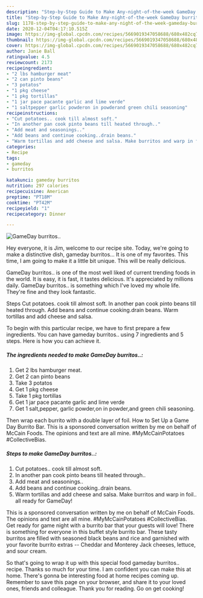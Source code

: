 ```yaml
---
description: "Step-by-Step Guide to Make Any-night-of-the-week GameDay burritos.."
title: "Step-by-Step Guide to Make Any-night-of-the-week GameDay burritos.."
slug: 1178-step-by-step-guide-to-make-any-night-of-the-week-gameday-burritos
date: 2020-12-04T04:17:10.515Z
image: https://img-global.cpcdn.com/recipes/5669019347058688/680x482cq70/gameday-burritos-recipe-main-photo.jpg
thumbnail: https://img-global.cpcdn.com/recipes/5669019347058688/680x482cq70/gameday-burritos-recipe-main-photo.jpg
cover: https://img-global.cpcdn.com/recipes/5669019347058688/680x482cq70/gameday-burritos-recipe-main-photo.jpg
author: Janie Ball
ratingvalue: 4.5
reviewcount: 2173
recipeingredient:
- "2 lbs hamburger meat"
- "2 can pinto beans"
- "3 potatos"
- "1 pkg cheese"
- "1 pkg tortillas"
- "1 jar pace pacante garlic and lime verde"
- "1 saltpepper garlic powderon in powderand green chili seasoning"
recipeinstructions:
- "Cut potatoes.. cook till almost soft."
- "In another pan cook pinto beans till heated through.."
- "Add meat and seasonings.."
- "Add beans and continue cooking..drain beans."
- "Warm tortillas and add cheese and salsa. Make burritos and warp in foil.. all ready for GameDay!"
categories:
- Recipe
tags:
- gameday
- burritos

katakunci: gameday burritos 
nutrition: 297 calories
recipecuisine: American
preptime: "PT18M"
cooktime: "PT42M"
recipeyield: "1"
recipecategory: Dinner

---
```



![GameDay burritos..](https://img-global.cpcdn.com/recipes/5669019347058688/680x482cq70/gameday-burritos-recipe-main-photo.jpg)

Hey everyone, it is Jim, welcome to our recipe site. Today, we're going to make a distinctive dish, gameday burritos... It is one of my favorites. This time, I am going to make it a little bit unique. This will be really delicious.

GameDay burritos.. is one of the most well liked of current trending foods in the world. It is easy, it is fast, it tastes delicious. It's appreciated by millions daily. GameDay burritos.. is something which I've loved my whole life. They're fine and they look fantastic.

Steps Cut potatoes. cook till almost soft. In another pan cook pinto beans till heated through. Add beans and continue cooking.drain beans. Warm tortillas and add cheese and salsa.


To begin with this particular recipe, we have to first prepare a few ingredients. You can have gameday burritos.. using 7 ingredients and 5 steps. Here is how you can achieve it.

<!--inarticleads1-->

##### The ingredients needed to make GameDay burritos..:

1. Get 2 lbs hamburger meat.
1. Get 2 can pinto beans
1. Take 3 potatos
1. Get 1 pkg cheese
1. Take 1 pkg tortillas
1. Get 1 jar pace pacante garlic and lime verde
1. Get 1 salt,pepper, garlic powder,on in powder,and green chili seasoning.


Then wrap each burrito with a double layer of foil. How to Set Up a Game Day Burrito Bar. This is a sponsored conversation written by me on behalf of McCain Foods. The opinions and text are all mine. #MyMcCainPotatoes #CollectiveBias. 

<!--inarticleads2-->

##### Steps to make GameDay burritos..:

1. Cut potatoes.. cook till almost soft.
1. In another pan cook pinto beans till heated through..
1. Add meat and seasonings..
1. Add beans and continue cooking..drain beans.
1. Warm tortillas and add cheese and salsa. Make burritos and warp in foil.. all ready for GameDay!


This is a sponsored conversation written by me on behalf of McCain Foods. The opinions and text are all mine. #MyMcCainPotatoes #CollectiveBias. Get ready for game night with a burrito bar that your guests will love! There is something for everyone in this buffet style burrito bar. These tasty burritos are filled with seasoned black beans and rice and garnished with your favorite burrito extras -- Cheddar and Monterey Jack cheeses, lettuce, and sour cream. 

So that's going to wrap it up with this special food gameday burritos.. recipe. Thanks so much for your time. I am confident you can make this at home. There's gonna be interesting food at home recipes coming up. Remember to save this page on your browser, and share it to your loved ones, friends and colleague. Thank you for reading. Go on get cooking!
